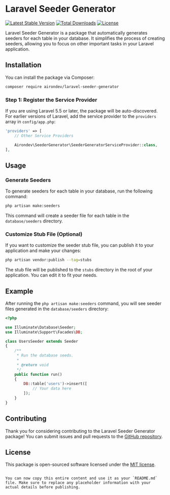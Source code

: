 
# Laravel Seeder Generator

[![Latest Stable Version](https://poser.pugx.org/airondev/laravel-seeder-generator/v/stable)](https://packagist.org/packages/airondev/laravel-seeder-generator)
[![Total Downloads](https://poser.pugx.org/airondev/laravel-seeder-generator/downloads)](https://packagist.org/packages/airondev/laravel-seeder-generator)
[![License](https://poser.pugx.org/airondev/laravel-seeder-generator/license)](https://packagist.org/packages/airondev/laravel-seeder-generator)

Laravel Seeder Generator is a package that automatically generates seeders for each table in your database. It simplifies the process of creating seeders, allowing you to focus on other important tasks in your Laravel application.

## Installation

You can install the package via Composer:

```bash
composer require airondev/laravel-seeder-generator
```

### Step 1: Register the Service Provider

If you are using Laravel 5.5 or later, the package will be auto-discovered. For earlier versions of Laravel, add the service provider to the `providers` array in `config/app.php`:

```php
'providers' => [
    // Other Service Providers

    Airondev\SeederGenerator\SeederGeneratorServiceProvider::class,
],
```

## Usage

### Generate Seeders

To generate seeders for each table in your database, run the following command:

```bash
php artisan make:seeders
```

This command will create a seeder file for each table in the `database/seeders` directory.

### Customize Stub File (Optional)

If you want to customize the seeder stub file, you can publish it to your application and make your changes:

```bash
php artisan vendor:publish --tag=stubs
```

The stub file will be published to the `stubs` directory in the root of your application. You can edit it to fit your needs.

## Example

After running the `php artisan make:seeders` command, you will see seeder files generated in the `database/seeders` directory:

```php
<?php

use Illuminate\Database\Seeder;
use Illuminate\Support\Facades\DB;

class UsersSeeder extends Seeder
{
    /**
     * Run the database seeds.
     *
     * @return void
     */
    public function run()
    {
        DB::table('users')->insert([
            // Your data here
        ]);
    }
}
```

## Contributing

Thank you for considering contributing to the Laravel Seeder Generator package! You can submit issues and pull requests to the [GitHub repository](https://github.com/airondev/laravel-seeder-generator).

## License

This package is open-sourced software licensed under the [MIT license](https://opensource.org/licenses/MIT).
```

You can now copy this entire content and use it as your `README.md` file. Make sure to replace any placeholder information with your actual details before publishing.